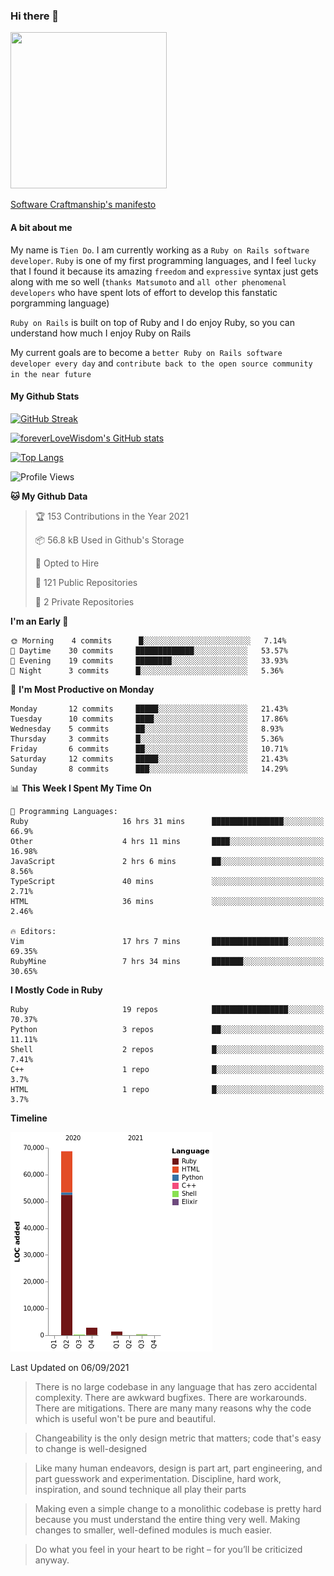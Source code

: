 ### Hi there 👋

<!--
**foreverLoveWisdom/foreverLoveWisdom** is a ✨ _special_ ✨ repository because its `README.md` (this file) appears on your GitHub profile.

Here are some ideas to get you started:

- 🔭 I’m currently working on ...
- 🌱 I’m currently learning ...
- 👯 I’m looking to collaborate on ...
- 🤔 I’m looking for help with ...
- 💬 Ask me about ...
- 📫 How to reach me: ...
- 😄 Pronouns: ...
- ⚡ Fun fact: ...
-->

<img src="https://codecondo.com/wp-content/uploads/2017/09/railslogo.png" width="250" height="250">

[Software Craftmanship's manifesto](http://manifesto.softwarecraftsmanship.org/)

#### A bit about me
My name is `Tien Do`. I am currently working as a `Ruby on Rails software developer`. `Ruby` is one of my first programming languages, and I feel `lucky` that I found it because its amazing `freedom` and `expressive` syntax just gets along with me so well (`thanks Matsumoto` and `all other phenomenal developers` who have spent lots of effort to develop this fanstatic porgramming language)

`Ruby on Rails` is built on top of Ruby and I do enjoy Ruby, so you can understand how much I enjoy Ruby on Rails

My current goals are to become a `better Ruby on Rails software developer every day` and `contribute back to the open source community in the near future`

#### My Github Stats

[![GitHub Streak](https://github-readme-streak-stats.herokuapp.com/?user=foreverLoveWisdom&theme=dracula)](https://git.io/streak-stats)
&nbsp;
&nbsp;

[![foreverLoveWisdom's GitHub stats](https://github-readme-stats.vercel.app/api?username=foreverLoveWisdom&show_icons=true&theme=react&count_private=true)](https://github.com/anuraghazra/github-readme-stats)

[![Top Langs](https://github-readme-stats.vercel.app/api/top-langs/?username=foreverLoveWisdom&show_icons=true&theme=vue-dark)](https://github.com/anuraghazra/github-readme-stats)

<!--START_SECTION:waka-->
![Profile Views](http://img.shields.io/badge/Profile%20Views-0-blue)

**🐱 My Github Data** 

> 🏆 153 Contributions in the Year 2021
 > 
> 📦 56.8 kB Used in Github's Storage 
 > 
> 💼 Opted to Hire
 > 
> 📜 121 Public Repositories 
 > 
> 🔑 2 Private Repositories  
 > 
**I'm an Early 🐤** 

```text
🌞 Morning    4 commits      █░░░░░░░░░░░░░░░░░░░░░░░░   7.14% 
🌆 Daytime    30 commits     █████████████░░░░░░░░░░░░   53.57% 
🌃 Evening    19 commits     ████████░░░░░░░░░░░░░░░░░   33.93% 
🌙 Night      3 commits      █░░░░░░░░░░░░░░░░░░░░░░░░   5.36%

```
📅 **I'm Most Productive on Monday** 

```text
Monday       12 commits     █████░░░░░░░░░░░░░░░░░░░░   21.43% 
Tuesday      10 commits     ████░░░░░░░░░░░░░░░░░░░░░   17.86% 
Wednesday    5 commits      ██░░░░░░░░░░░░░░░░░░░░░░░   8.93% 
Thursday     3 commits      █░░░░░░░░░░░░░░░░░░░░░░░░   5.36% 
Friday       6 commits      ██░░░░░░░░░░░░░░░░░░░░░░░   10.71% 
Saturday     12 commits     █████░░░░░░░░░░░░░░░░░░░░   21.43% 
Sunday       8 commits      ███░░░░░░░░░░░░░░░░░░░░░░   14.29%

```


📊 **This Week I Spent My Time On** 

```text
💬 Programming Languages: 
Ruby                     16 hrs 31 mins      ████████████████░░░░░░░░░   66.9% 
Other                    4 hrs 11 mins       ████░░░░░░░░░░░░░░░░░░░░░   16.98% 
JavaScript               2 hrs 6 mins        ██░░░░░░░░░░░░░░░░░░░░░░░   8.56% 
TypeScript               40 mins             ░░░░░░░░░░░░░░░░░░░░░░░░░   2.71% 
HTML                     36 mins             ░░░░░░░░░░░░░░░░░░░░░░░░░   2.46%

🔥 Editors: 
Vim                      17 hrs 7 mins       █████████████████░░░░░░░░   69.35% 
RubyMine                 7 hrs 34 mins       ███████░░░░░░░░░░░░░░░░░░   30.65%

```

**I Mostly Code in Ruby** 

```text
Ruby                     19 repos            █████████████████░░░░░░░░   70.37% 
Python                   3 repos             ██░░░░░░░░░░░░░░░░░░░░░░░   11.11% 
Shell                    2 repos             █░░░░░░░░░░░░░░░░░░░░░░░░   7.41% 
C++                      1 repo              █░░░░░░░░░░░░░░░░░░░░░░░░   3.7% 
HTML                     1 repo              █░░░░░░░░░░░░░░░░░░░░░░░░   3.7%

```


**Timeline**

![Chart not found](https://raw.githubusercontent.com/foreverLoveWisdom/foreverLoveWisdom/main/charts/bar_graph.png) 


 Last Updated on 06/09/2021
<!--END_SECTION:waka-->


> There is no large codebase in any language that has zero accidental complexity. There are awkward bugfixes. There are workarounds. There are mitigations.
> There are many many reasons why the code which is useful won't be pure and beautiful.

> Changeability is the only design metric that matters; code that's easy to change is well-designed

> Like many human endeavors, design is part art, part engineering, and part guesswork and experimentation. Discipline, hard work, inspiration, and sound technique all play their parts

> Mak­ing even a sim­ple change to a mono­lith­ic code­base is pret­ty hard because you must under­stand the entire thing very well. Mak­ing changes to small­er, well-defined mod­ules is much easier.
 
 > Do what you feel in your heart to be right – for you’ll be criticized anyway.

